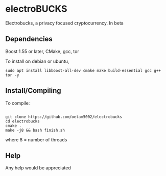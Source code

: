 # electroBUCKS
Electrobucks, a privacy focused cryptocurrency. In beta

Dependencies
-------------

Boost 1.55 or later,
CMake,
gcc,
tor

To install on debian or ubuntu,

```   
sudo apt install libboost-all-dev cmake make build-essential gcc g++ tor -y

```
Install/Compiling
------------------

To compile:

```

git clone https://github.com/oetam5002/electrobucks
cd electrobucks
cmake .
make -j8 && bash finish.sh
```

where 8 = number of threads

Help
-----------------

Any help would be appreciated
